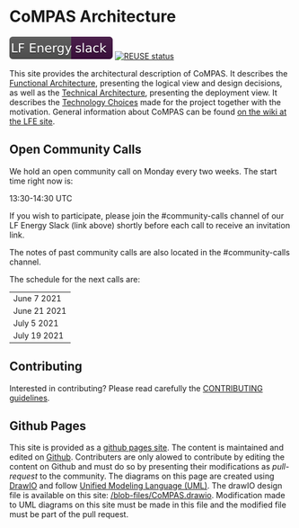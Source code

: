 <!--
SPDX-FileCopyrightText: 2021 Alliander N.V.

SPDX-License-Identifier: CC-BY-4.0
-->

# CoMPAS Architecture

[![Slack](public/LFEnergy-slack.svg)](http://lfenergy.slack.com/)
[![REUSE status](https://api.reuse.software/badge/github.com/com-pas/compas-architecture)](https://api.reuse.software/info/github.com/com-pas/compas-architecture)

This site provides the architectural description of CoMPAS. It describes the [Functional Architecture](FUNCTIONAL_ARCHITECTURE.md), presenting the logical view and design decisions, as well as the [Technical Architecture](technical/TECHNICAL_ARCHITECTURE.md), presenting the deployment view. It describes the [Technology Choices](TECHNOLOGY.md) made for the project together with the motivation.
General information about CoMPAS can be found [on the wiki at the LFE site](https://wiki.lfenergy.org/display/HOME/CoMPAS).

## Open Community Calls
We hold an open community call on Monday every two weeks. The start time right now is:

13:30-14:30 UTC

If you wish to participate, please join the #community-calls channel of our LF Energy Slack (link above) shortly before each call to receive an invitation link.

The notes of past community calls are also located in the #community-calls channel.

The schedule for the next calls are:

| |
|-|
|June 7 2021|
|June 21 2021|
|July 5 2021|
|July 19 2021|

## Contributing
Interested in contributing? Please read carefully the [CONTRIBUTING guidelines](https://github.com/com-pas/contributing/blob/master/CONTRIBUTING.md).

## Github Pages
This site is provided as a [github pages site](https://com-pas.github.io/compas-architecture/). The content is maintained and edited on [Github](https://github.com/com-pas/compas-architecture). Contributers are only alowed to contribute by editing the content on Github and must do so by presenting their modifications as *pull-request* to the community. 
The diagrams on this page are created using [DrawIO](https://github.com/jgraph/drawio-desktop/releases) and follow [Unified Modeling Language (UML)](https://www.omg.org/spec/UML/). The drawIO design file is available on this site: [/blob-files/CoMPAS.drawio](blob-files/CoMPAS.drawio). Modification made to UML diagrams on this site must be made in this file and the modified file must be part of the pull request.
